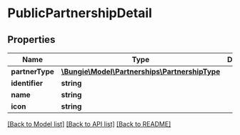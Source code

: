 # PublicPartnershipDetail

## Properties
Name | Type | Description | Notes
------------ | ------------- | ------------- | -------------
**partnerType** | [**\Bungie\Model\Partnerships\PartnershipType**](PartnershipType.md) |  | [optional] 
**identifier** | **string** |  | [optional] 
**name** | **string** |  | [optional] 
**icon** | **string** |  | [optional] 

[[Back to Model list]](../README.md#documentation-for-models) [[Back to API list]](../README.md#documentation-for-api-endpoints) [[Back to README]](../README.md)


